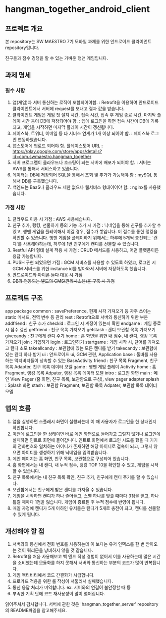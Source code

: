 # hangman_together_android_client

## 프로젝트 개요
본 repository는 SW MAESTRO 7기 모바일 과제를 위한
안드로이드 클라이언트 repository입니다.

친구들과 점수 경쟁을 할 수 있는 가벼운 행맨 게임입니다.


## 과제 명세
### 필수 사항
1. 앱(게임)과 서버 통신하는 로직이 포함되어야함. 
  : Retrofit을 이용하여 안드로이드 클라이언트에서 서버에 request를 보내고 결과 값을 받습니다.
2. 클라이언트 게임은 게임 첫 설치 시간, 접속 시간, 접속 후 게임 종료 시간, 마지막 플레이 시간 등이 DB에 저장되어야 함. 
  : 앱에 로그인을 하면 접속 시간이 DB에 기록되고, 게임을 시작하면 마지막 플레이 시간이 갱신됩니다.
3. 페이스북, 트위터, 이메일 등 타 서비스 연계가 1개 이상 되어야 함.
  : 페이스북 로그인 연동하였습니다.
4. 앱스토어에 업로드 되어야 함.
  플레이스토어 URL : https://play.google.com/store/apps/details?id=com.swmaestro.hangman_together
5. 서버 프로그램이 클라우드나 호스팅이 되는 서버에 배포가 되어야 함.
  : 서버는 AWS를 통해서 서비스하고 있습니다.
6. 데이터는 DB에 저장되어 SQL을 통해서 조회 및 추가가 가능해야 함
  : mySQL 통해서 DB를 구축했습니다.
7. 백엔드는 BaaS나 클라우드 제한 없으나 웹서비스 형태이어야 함.
  : nginx를 사용했습니다.
  
### 가점 사항
1. 클라우드 이용 시 가점
  : AWS 사용해습니다.
2. 친구 추가, 랭킹, 선물하기 등의 기능 추가 시 가점
  : 닉네임을 통해 친구를 추가할 수 있고, 행맨 게임을 플레이해서 이길 경우, 점수가 쌓입니다. 이 점수를 통한 랭킹을 확인할 수 있습니다.
    행맨 게임을 플레이하기 위해서는 하루에 5개씩 충전되는 '캔디'를 사용해야하는데, 하루에 1번 친구에게 캔디를 선물할 수 있습니다.
3. Restful API 형태 설계 적용 시 가점
  : CRUD 메서드를 사용하고, 어떤 플랫폼이든 응답 가능합니다.
4. PUSH 구현 되었으면 가점
  : GCM 서비스를 사용할 수 있도록 하였고, 로그인 시 GCM 서비스를 위한 instance id를 받아와서 서버에 저장하도록 했습니다.
5. ~~안드로이드와 아이폰 둘다 대응 시 가점~~
6. ~~DB와 연동되는 별도의 CMS(관리시스템)을 구축 시 가점~~

## 프로젝트 구조
app package
  common : savePreference, 현재 시각 가져오기 등 자주 쓰이는 static 메서드, 전역 변수 등 관리
  rest : Retrofit으로 서버와 통신하기 위한 부분
    addfriend : 친구 추가
    checkid : 로그인 시 계정이 있는지 확인
    endgame : 게임 종료 시 점수 갱신
    getfriend : 친구 목록 가져오기
    getstash : 캔디 보관함 목록 가져오기
    givecandy : 친구에게 캔디 주기
    home : 홈 화면을 위한 내 점수, 내 캔디, 랭킹 목록 가져오기
    join : 가입하기
    login : 로그인하기
    startgame : 게임 시작 시, 단어를 가져오고 캔디 소모
    takeallcandy : 보관함에 있는 모든 캔디를 받기
    takecandy : 보관함에 있는 캔디 하나 받기
  ui : 안드로이드 ui, GCM 관련, Application
    base : 툴바를 사용하는 액티비티들이 상속할 수 있는 BaseActivity
    friend : 친구 목록 Fragment, 친구 목록 Adapter, 친구 목록 데이터 모델
    game : 행맨 게임 플레이 Activity
    home : 홈 Fragment, 랭킹 목록 Adpater, 랭킹 목록 데이터 모델
    intro : 로그인 화면
    main : 메인 View Pager (홈 화면, 친구 목록, 보관함으로 구성), view pager adapter
    splash : Splash 화면
    stash : 보관함 Fragment, 보관함 목록 Adpater, 보관함 목록 데이터 모델
    
## 앱의 흐름
1. 앱을 실행하면 스플래시 화면이 실행되는데 이 때 사용자가 로그인을 한 상태인지 확인합니다.
2. 이전에 로그인을 한 상태이면 바로 메인 화면으로 들어가고 그렇지 않거나 로그인에 실패하면
  인트로 화면에 들어갑니다. 인트로 화면에서 로그인 시도를 했을 때 기기의 전화번호와 일치하는 아이디가 존재하면
  해당 아이디로 접속이 되고, 그렇지 않으면 아이디를 생성하기 위해 닉네임을 입력받습니다.
3. 메인 페이지는 홈 화면, 친구 목록, 보관함으로 구성되어 있습니다.
4. 홈 화면에서는 내 캔디, 내 누적 점수, 랭킹 TOP 10을 확인할 수 있고, 게임을 시작할 수 있습니다.
5. 친구 목록에서는 내 친구 목록 확인, 친구 추가, 친구에게 캔디 주기를 할 수 있습니다.
6. 보관함에서는 친구에게 받은 캔디를 가져올 수 있습니다.
7. 게임을 시작하면 캔디가 하나 줄어들고, 스펠 하나를 맞출 때마다 3점을 얻고, 하나 틀릴 때마다 1점을 잃습니다.
  게임이 종료된 후 누적 점수에 반영이 됩니다.
8. 매일 자정에 캔디가 5개 이하인 유저들은 캔디가 5개로 충전이 되고, 캔디를 선물할 수 있게 됩니다.

## 개선해야 할 점
1. 서버와의 통신에서 전화 번호를 사용하는데 이 보다는 유저 인덱스를 한 번 받아오는 것이 쿼리문을 낭비하지 않을 것 같습니다.
2. Retrofit을 처음 사용해보고 백 엔드 작성 경험이 없어서 이를 사용하는데 많은 시간을 소비했는데 모듈화를 하지 못해서
  서버와 통신하는 부분의 코드가 많이 반복됩니다. 
3. 게임 액티비티에서 코드 간결화가 시급합니다.
4. 프로가드 적용을 위한 룰 작성이 서툴러서 실패했습니다.
5. 통신 응답 처리가 미약합니다. ex. 서버와의 연결이 불안정할 때 등
6. 부족한 기획 탓에 코드 재사용성이 많이 떨어집니다.


읽어주셔서 감사합니다. 서버에 관한 것은 'hangman_together_server' repository의 README파일을 참고해주세요.
